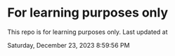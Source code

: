 # For learning purposes only
This repo is for learning purposes only.
Last updated at

Saturday, December 23, 2023 8:59:56 PM

